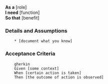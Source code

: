 **As a** [role]  
    **I need** [function]  
    **So that** [benefit]  
          
### Details and Assumptions

        * [document what you know]    
        
### Acceptance Criteria     

        gherkin 
        Given [some context]
        When [certain action is taken]
        Then [the outcome of action is observed]
